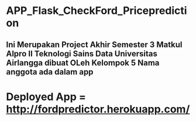 # APP_Flask_CheckFord_Priceprediction

## Ini Merupakan Project Akhir Semester 3 Matkul Alpro II Teknologi Sains Data Universitas Airlangga dibuat OLeh Kelompok 5 Nama anggota ada dalam app

# Deployed App = http://fordpredictor.herokuapp.com/
